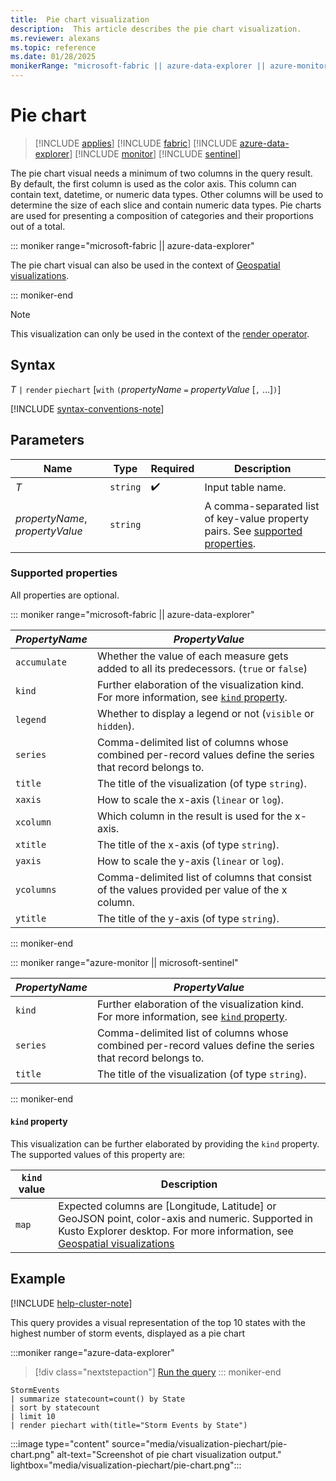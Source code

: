 ```yaml
---
title:  Pie chart visualization
description:  This article describes the pie chart visualization.
ms.reviewer: alexans
ms.topic: reference
ms.date: 01/28/2025
monikerRange: "microsoft-fabric || azure-data-explorer || azure-monitor || microsoft-sentinel"
---
```

# Pie chart

> [!INCLUDE [applies](../includes/applies-to-version/applies.md)] [!INCLUDE [fabric](../includes/applies-to-version/fabric.md)] [!INCLUDE [azure-data-explorer](../includes/applies-to-version/azure-data-explorer.md)] [!INCLUDE [monitor](../includes/applies-to-version/monitor.md)] [!INCLUDE [sentinel](../includes/applies-to-version/sentinel.md)]

The pie chart visual needs a minimum of two columns in the query result. By default, the first column is used as the color axis. This column can contain text, datetime, or numeric data types. Other columns will be used to determine the size of each slice and contain numeric data types. Pie charts are used for presenting a composition of categories and their proportions out of a total.

::: moniker range="microsoft-fabric  || azure-data-explorer"

The pie chart visual can also be used in the context of [Geospatial visualizations](geospatial-visualizations.md).

::: moniker-end

> [!NOTE]
> This visualization can only be used in the context of the [render operator](render-operator.md).

## Syntax

*T* `|` `render` `piechart` [`with` `(`*propertyName* `=` *propertyValue* [`,` ...]`)`]

[!INCLUDE [syntax-conventions-note](../includes/syntax-conventions-note.md)]

## Parameters

| Name | Type | Required | Description |
| -- | -- | -- | -- |
| *T* | `string` |  :heavy_check_mark: | Input table name.|
| *propertyName*, *propertyValue* | `string` | | A comma-separated list of key-value property pairs. See [supported properties](#supported-properties).|

### Supported properties

All properties are optional.

::: moniker range="microsoft-fabric  || azure-data-explorer"

|*PropertyName*|*PropertyValue*                                                                   |
|--------------|----------------------------------------------------------------------------------|
|`accumulate`  |Whether the value of each measure gets added to all its predecessors. (`true` or `false`)|
|`kind`        |Further elaboration of the visualization kind. For more information, see [`kind` property](#kind-property).                         |
|`legend`      |Whether to display a legend or not (`visible` or `hidden`).                       |
|`series`      |Comma-delimited list of columns whose combined per-record values define the series that record belongs to.|
|`title`       |The title of the visualization (of type `string`).                                |
|`xaxis`       |How to scale the x-axis (`linear` or `log`).                                      |
|`xcolumn`     |Which column in the result is used for the x-axis.                                |
|`xtitle`      |The title of the x-axis (of type `string`).                                       |
|`yaxis`       |How to scale the y-axis (`linear` or `log`).                                      |
|`ycolumns`    |Comma-delimited list of columns that consist of the values provided per value of the x column.|
|`ytitle`      |The title of the y-axis (of type `string`).                                       |

::: moniker-end

::: moniker range="azure-monitor || microsoft-sentinel"

|*PropertyName*|*PropertyValue*                                                                   |
|--------------|----------------------------------------------------------------------------------|
|`kind`        |Further elaboration of the visualization kind. For more information, see [`kind` property](#kind-property).                        |
|`series`      |Comma-delimited list of columns whose combined per-record values define the series that record belongs to.|
|`title`       |The title of the visualization (of type `string`).                                |

::: moniker-end

#### `kind` property

This visualization can be further elaborated by providing the `kind` property.
The supported values of this property are:

| `kind` value | Description|
|---|---|
| `map` | Expected columns are [Longitude, Latitude] or GeoJSON point, color-axis and numeric. Supported in Kusto Explorer desktop. For more information, see [Geospatial visualizations](geospatial-visualizations.md)

## Example

[!INCLUDE [help-cluster-note](../includes/help-cluster-note.md)]

This query provides a visual representation of the top 10 states with the highest number of storm events, displayed as a pie chart

:::moniker range="azure-data-explorer"
> [!div class="nextstepaction"]
> <a href="https://dataexplorer.azure.com/clusters/help/databases/Samples?query=H4sIAAAAAAAAA0WNQQqFMBBD955icKU7PYBLT9ATVP+AA7aVaVQUD2/rB92EJDwSg6Cu39gjFhfF1TmrcjJFWPAYVo/u0aqm4SCT28wFRc4fRamdxQmobZJV9j9WWoTHySZ2F0wVBDN3pcmX9P98R8v6BgN8EaGKAAAA" target="_blank">Run the query</a>
::: moniker-end

```kusto
StormEvents
| summarize statecount=count() by State
| sort by statecount 
| limit 10
| render piechart with(title="Storm Events by State")
```

:::image type="content" source="media/visualization-piechart/pie-chart.png" alt-text="Screenshot of pie chart visualization output." lightbox="media/visualization-piechart/pie-chart.png":::
